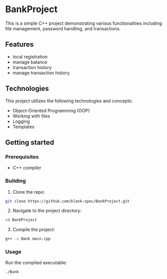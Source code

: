 # BankProject

This is a simple C++ project demonstrating various functionalities including file management, password handling, and transactions.

## Features
- local registration
- manage balance
- transaction history
- manage transaction history

## Technologies
This project utilizes the following technologies and concepts:
- Object-Oriented Programming (OOP)
- Working with files
- Logging
- Templates

## Getting started

### Prerequisites
- C++ compiler 

### Building
1. Clone the repo:
```bash
git clone https://github.com/blank-spec/BankProject.git
```

2. Navigate to the project directory:
```bash
cd BankProject
```

3. Compile the project:
```bash
g++ -o Bank main.cpp
```

### Usage
Run the compiled executable:
```bash
./Bank
```

